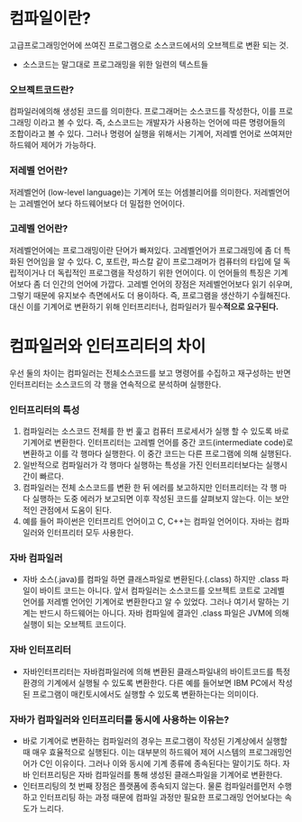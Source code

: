 # 컴파일이란?
고급프로그래밍언어에 쓰여진 프로그램으로 소스코드에서의 오브젝트로 변환 되는 것.
- 소스코드는 말그대로 프로그래밍을 위한 일련의 텍스트들

### 오브젝트코드란?
컴파일러에의해 생성된 코드를 의미한다. 프로그래머는 소스코드를 작성한다, 이를 프로그래밍
이라고 볼 수 있다. 즉, 소스코드는 개발자가 사용하는 언어에 따른 명령어들의 조합이라고 볼 수 있다.
그러나 명령어 실행을 위해서는 기계어, 저레벨 언어로 쓰여져만 하드웨어 제어가 가능하다.

### 저레벨 언어란?
저레벨언어 (low-level language)는 기계어 또는 어셈블리어를 의미한다. 저레벨언어는 고레벨언어
보다 하드웨어보다 더 밀접한 언어이다.

### 고레벨 언어란?
저레벨언어에는 프로그래밍이란 단어가 빠져있다. 고레벨언어가 프로그래밍에 좀 더 특화된 언어임을 알
수 있다. C, 포트란, 파스칼 같이 프로그래머가 컴퓨터의 타입에 덜 독립적이거나 더 독립적인 프로그램을
작성하기 위한 언어이다. 이 언어들의 특징은 기계어보다 좀 더 인간의 언어에 가깝다. 고레벨 언어의
장점은 저레벨언어보다 읽기 쉬우며, 그렇기 때문에 유지보수 측면에서도 더 용이하다. 즉, 프로그램을 생산하기
수월해진다. 대신 이를 기계어로 변환하기 위해 인터프리터나, 컴파일러가 필수**적으로 요구된다.**

# 컴파일러와 인터프리터의 차이
우선 둘의 차이는 컴파일러는 전체소스코드를 보고 명령어를 수집하고 재구성하는 반면 인터프리터는 소스코드의
각 행을 연속적으로 분석하며 실행한다.

### 인터프리터의 특성
1. 컴파일러는 소스코드 전체를 한 번 훑고 컴퓨터 프로세서가 실행 할 수 있도록 바로 기계어로 변환한다. 인터프리터는 고레벨 언어를 중간 코드(intermediate code)로 변환하고 이를 각 행마다 실행한다. 이 중간 코드는 다른 프로그램에 의해 실행된다.
2. 일반적으로 컴파일러가 각 행마다 실행하는 특성을 가진 인터프리터보다는 실행시간이 빠르다.
3. 컴파일러는 전체 소스코드를 변환 한 뒤 에러를 보고하지만 인터프리터는 각 행 마다 실행하는 도중 에러가 보고되면 이후 작성된 코드를 살펴보지 않는다. 이는 보안적인 관점에서 도움이 된다.
4. 예를 들어 파이썬은 인터프리트 언어이고 C, C++는 컴파일 언어이다. 자바는 컴파일러와 인터프리터 모두 사용한다. 

### 자바 컴파일러
- 자바 소스(.java)를 컴파일 하면 클래스파일로 변환된다.(.class) 하지만 .class 파일이 바이트 코드는 아니다.
앞서 컴파일러는 소스코드를 오브젝트 코트로 고레벨 언어를 저레벨 언어인 기계어로 변환한다고 알 수 있었다. 그러나 여기서 말하는
기계는 반드시 하드웨어는 아니다. 자바 컴파일에 결과인 .class 파일은 JVM에 의해 실행이 되는 오브젝트 코드이다.

### 자바 인터프리터
- 자바인터프리터는 자바컴파일러에 의해 변환된 클래스파일내의 바이트코드를 특정 환경의 기계에서 실행될 수 있도록 변환한다. 
다른 예를 들어보면 IBM PC에서 작성된 프로그램이 매킨토시에서도 실행할 수 있도록 변환하는다는 의미이다.

### 자바가 컴파일러와 인터프리터를 동시에 사용하는 이유는?
- 바로 기계어로 변환하는 컴파일러의 경우는 프로그램이 작성된 기계상에서 실행할 때 매우 효율적으로 실행된다. 이는 대부분의 하드웨어 제어 시스템의 프로그래밍언어가 
C인 이유이다. 그러나 이와 동시에 기계 종류에 종속된다는 말이기도 하다. 자바 인터프리팅은 자바 컴파일러를 통해 생성된 클래스파일을 기계어로 변환한다.
- 인터프리팅의 첫 번째 장점은 플랫폼에 종속되지 않는다.
물론 컴파일러를먼저 수행하고 인터프리팅 하는 과정 때문에 컴파일 과정만 필요한 프로그래밍 언어보다는 속도가 느리다.